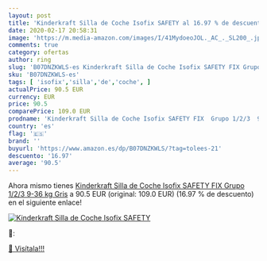 ```yaml
---
layout: post
title: 'Kinderkraft Silla de Coche Isofix SAFETY al 16.97 % de descuento'
date: 2020-02-17 20:58:31
image: 'https://m.media-amazon.com/images/I/41MydoeoJOL._AC_._SL200_.jpg'
comments: true
category: ofertas
author: ring
slug: 'B07DNZKWLS-es Kinderkraft Silla de Coche Isofix SAFETY FIX Grupo 1/2/3...'
sku: 'B07DNZKWLS-es'
tags: [ 'isofix','silla','de','coche', ]
actualPrice: 90.5 EUR
currency: EUR
price: 90.5
comparePrice: 109.0 EUR
prodname: 'Kinderkraft Silla de Coche Isofix SAFETY FIX  Grupo 1/2/3  9-36 kg  Gris'
country: 'es'
flag: '🇪🇸'
brand: ''
buyurl: 'https://www.amazon.es/dp/B07DNZKWLS/?tag=tolees-21'
descuento: '16.97'
average: '90.5'
---
```


Ahora mismo tienes [Kinderkraft Silla de Coche Isofix SAFETY FIX  Grupo 1/2/3  9-36 kg  Gris](https://www.amazon.es/dp/B07DNZKWLS/?tag=tolees-21) a 90.5 EUR (original: 109.0 EUR) (16.97 %  de descuento) en el siguiente enlace!

[![Kinderkraft Silla de Coche Isofix SAFETY](https://m.media-amazon.com/images/I/41MydoeoJOL._AC_._SL200_.jpg)](https://www.amazon.es/dp/B07DNZKWLS/?tag=tolees-21)

🔎:


[🛒 Visítala!!!](https://www.amazon.es/dp/B07DNZKWLS/?tag=tolees-21)
